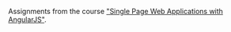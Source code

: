 Assignments from the course ["Single Page Web Applications with AngularJS"](https://www.coursera.org/learn/single-page-web-apps-with-angularjs).
